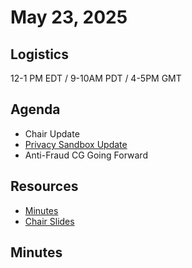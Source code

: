 # May 23, 2025

## Logistics

12-1 PM EDT / 9-10AM PDT / 4-5PM GMT

## Agenda

* Chair Update
* [Privacy Sandbox Update](https://privacysandbox.com/news/privacy-sandbox-next-steps/)
* Anti-Fraud CG Going Forward


## Resources

* [Minutes](https://docs.google.com/document/d/1BXOASTjdMd7P8vjKSJ1lQt1ct5XK_Rrp7jqDIPESODI/edit?tab=t.0#heading=h.449emh79bbfu)
* [Chair Slides](https://docs.google.com/presentation/d/13ePYTPZhUuTvGguLw1lRIxVwgSo3p-sXzq83VI2qn1Y/edit?usp=sharing)

## Minutes
